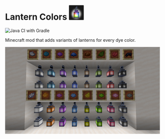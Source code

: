 # Lantern Colors <img src="src/main/resources/logo.png" width="48">

![Java CI with Gradle](https://github.com/drewhannay/lantern-colors/workflows/Java%20CI%20with%20Gradle/badge.svg)

Minecraft mod that adds variants of lanterns for every dye color.

![All Lantern Colors](screenshots/all-lantern-colors.png)

